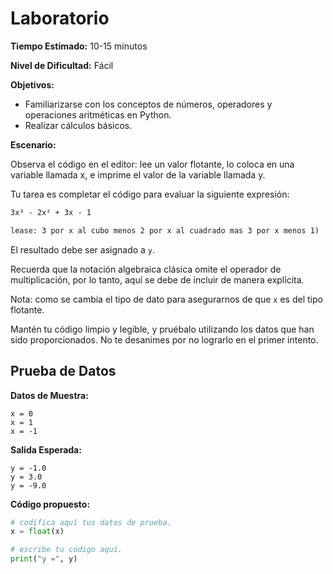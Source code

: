 # Laboratorio

**Tiempo Estimado:** 10-15 minutos

**Nivel de Dificultad:** Fácil

**Objetivos:**

- Familiarizarse con los conceptos de números, operadores y operaciones aritméticas en Python.
- Realizar cálculos básicos.

**Escenario:**

Observa el código en el editor: lee un valor flotante, lo coloca en una variable llamada x, e imprime el
valor de la variable llamada y. 

Tu tarea es completar el código para evaluar la siguiente expresión:

```markdown
3x³ - 2x² + 3x - 1

lease: 3 por x al cubo menos 2 por x al cuadrado mas 3 por x menos 1)
```

El resultado debe ser asignado a `y`.

Recuerda que la notación algebraica clásica omite el operador de multiplicación, por lo tanto, aquí se debe de incluir
de manera explícita. 

Nota: como se cambia el tipo de dato para asegurarnos de que ```x``` es del tipo flotante.

Mantén tu código limpio y legible, y pruébalo utilizando los datos que han sido proporcionados. No te desanimes por
no lograrlo en el primer intento.

## Prueba de Datos

**Datos de Muestra:**

    x = 0
    x = 1
    x = -1

**Salida Esperada:**

    y = -1.0
    y = 3.0
    y = -9.0

**Código propuesto:**

```python
# codifica aquí tus datos de prueba.
x = float(x)

# escribe tu código aquí.
print("y =", y)

```
